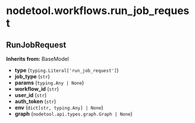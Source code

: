 # nodetool.workflows.run_job_request

## RunJobRequest

**Inherits from:** BaseModel

- **type** (`typing.Literal['run_job_request']`)
- **job_type** (`str`)
- **params** (`typing.Any | None`)
- **workflow_id** (`str`)
- **user_id** (`str`)
- **auth_token** (`str`)
- **env** (`dict[str, typing.Any] | None`)
- **graph** (`nodetool.api.types.graph.Graph | None`)

